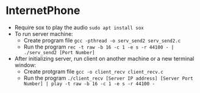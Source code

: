 # InternetPhone
- Require sox to play the audio `sudo apt install sox`
- To run server machine: 
  - Create program file `gcc -pthread -o serv_send2 serv_send2.c`
  - Run the program `rec -t raw -b 16 -c 1 -e s -r 44100 - | ./serv_send2 [Port Number]`
- After initializing server, run client on another machine or a new terminal window: 
  - Create protgram file `gcc -o client_recv client_recv.c`
  - Run the program `./client_recv [Server IP address] [Server Port Number] | play -t raw -b 16 -c 1 -e s -r 44100 -`
